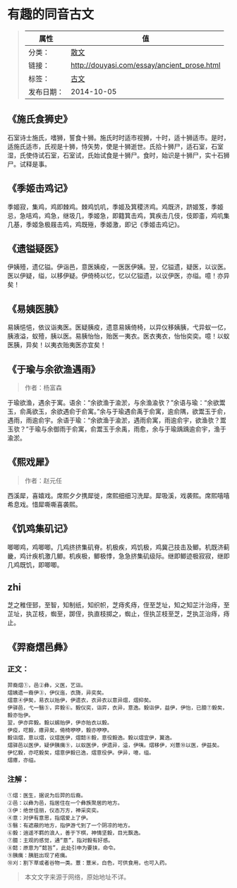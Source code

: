 # 有趣的同音古文

>|  属性  |  值  |
>| ----- | ----- |
>| 分类： | [散文](http://douyasi.com/category/essay/) |
>| 链接： | http://douyasi.com/essay/ancient_prose.html |
>| 标签： | [古文](http://douyasi.com/tag/ancient_chinese)  |
>| 发布日期： | 2014-10-05 |

## 《施氏食狮史》

石室诗士施氏，嗜狮，誓食十狮。施氏时时适市视狮，十时，适十狮适市。是时，适施氏适市，氏视是十狮，恃矢势，使是十狮逝世。氏拾十狮尸，适石室，石室湿，氏使侍试石室，石室试，氏始试食是十狮尸。食时，始识是十狮尸，实十石狮尸。试释是事。

## 《季姬击鸡记》

季姬寂，集鸡，鸡即棘鸡。棘鸡饥叽，季姬及箕稷济鸡。鸡既济，跻姬笈，季姬忌，急咭鸡，鸡急，继圾几，季姬急，即籍箕击鸡，箕疾击几伎，伎即齑，鸡叽集几基，季姬急极屐击鸡，鸡既殛，季姬激，即记《季姬击鸡记》。



## 《遗镒疑医》
伊姨殪，遗亿镒。伊诣邑，意医姨疫，一医医伊姨。翌，亿镒遗，疑医，以议医。医以伊疑，缢，以移伊疑。伊倚椅以忆，忆以亿镒遗，以议伊医，亦缢。噫！亦异矣！

## 《易姨医胰》
易姨悒悒，依议诣夷医。医疑胰疫，遗意易姨倚椅，以异仪移姨胰，弋异蚁一亿，胰液溢，蚁殪，胰以医。易胰怡怡，贻医一夷衣。医衣夷衣，怡怡奕奕。噫！以蚁医胰，异矣！以夷衣贻夷医亦宜矣！

## 《于瑜与余欲渔遇雨》

>    作者：杨富森

于瑜欲渔，遇余于寓。语余：“余欲渔于渝淤，与余渔渝欤？”余语与瑜：“余欲鬻玉，俞禹欲玉，余欲遇俞于俞寓。”余与于瑜遇俞禹于俞寓，逾俞隅，欲鬻玉于俞，遇雨，雨逾俞宇。余语于瑜：“余欲渔于渝淤，遇雨俞寓，雨逾俞宇，欲渔欤？鬻玉欤？”于瑜与余御雨于俞寓，俞鬻玉于余禹，雨愈，余与于瑜踽踽逾俞宇，渔于渝淤。

## 《熙戏犀》

>    作者：赵元任

西溪犀，喜嬉戏。席熙夕夕携犀徙，席熙细细习洗犀。犀吸溪，戏袭熙。席熙嘻嘻希息戏。惜犀嘶嘶喜袭熙。

## 《饥鸡集矶记》

唧唧鸡，鸡唧唧。几鸡挤挤集矶脊。机极疾，鸡饥极，鸡冀己技击及鲫。机既济蓟畿，鸡计疾机激几鲫。机疾极，鲫极悸，急急挤集矶级际。继即鲫迹极寂寂，继即几鸡既饥，即唧唧。

## zhi

芝之稚侄郅，至智，知制纸，知织帜，芝痔炙痔，侄至芝址，知之知芷汁治痔，至芷址，执芷枝，蜘至，踯侄，执直枝掷之，蜘止，侄执芷枝至芝，芝执芷治痔，痔止。

## 《羿裔熠邑彝》

### 正文：

```
羿裔熠①，邑②彝，义医，艺诣。
熠姨遗一裔伊③，伊仪迤，衣旖，异奕矣。
熠意④伊矣，易衣以贻伊，伊遗衣，衣异衣以意异熠，熠抑矣。
伊驿邑，弋一翳⑤，弈毅⑥。毅仪奕，诣弈，衣异，意逸。毅诣伊，益伊，伊怡，已臆⑦毅矣，毅亦怡伊。
翌，伊亦弈毅。毅以蜴贻伊，伊亦贻衣以毅。
伊疫，呓毅，癔异矣，倚椅咿咿，毅亦咿咿。
毅诣熠，意以熠，议熠医伊，熠懿⑧毅，意役毅逸。毅以熠宜伊，翼逸。
熠驿邑以医伊，疑伊胰痍⑨，以蚁医伊，伊遗异，溢，伊咦。熠移伊，刈薏⑩以医，伊益矣。
伊忆毅，亦呓毅矣，熠意伊毅已逸，熠意役伊。伊异，噫，缢。
熠癔，亦缢。
```

### 注解：

```
①熠：医生，据说为后羿的后裔。
②邑：以彝为邑，指居住在一个彝族聚居的地方。
③伊：绝世佳丽，仪态万方，神采奕奕。
④意：对伊有意思，指熠爱上了伊。
⑤翳：有遮蔽的地方，指伊游弋到了一个阴凉的地方。
⑥毅：逍遥不羁的浪人，善于下棋，神情坚毅，目光飘逸。
⑦臆：主观的感觉，通“意”，指对毅有好感。
⑧懿：原意为“懿旨”，此处引申为要挟，命令。
⑨胰痍：胰脏出现了疮痍。
⑩刈：割下草或者谷物一类。薏：薏米，白色，可供食用，也可入药。
```

> 本文文字来源于网络，原始地址不详。